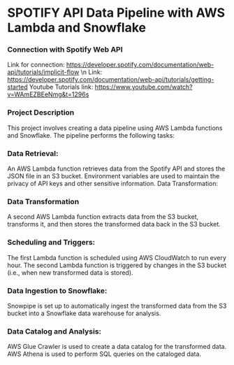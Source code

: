 # SPOTIFY API Data Pipeline with AWS Lambda and Snowflake

### Connection with Spotify Web API
Link for connection: https://developer.spotify.com/documentation/web-api/tutorials/implicit-flow
\n
Link: https://developer.spotify.com/documentation/web-api/tutorials/getting-started
Youtube Tutorials link: https://www.youtube.com/watch?v=WAmEZBEeNmg&t=1296s

### Project Description
This project involves creating a data pipeline using AWS Lambda functions and Snowflake. The pipeline performs the following tasks:

### Data Retrieval:

An AWS Lambda function retrieves data from the Spotify API and stores the JSON file in an S3 bucket.
Environment variables are used to maintain the privacy of API keys and other sensitive information.
Data Transformation:

### Data Transformation
A second AWS Lambda function extracts data from the S3 bucket, transforms it, and then stores the transformed data back in the S3 bucket.


### Scheduling and Triggers:

The first Lambda function is scheduled using AWS CloudWatch to run every hour.
The second Lambda function is triggered by changes in the S3 bucket (i.e., when new transformed data is stored).

### Data Ingestion to Snowflake:

Snowpipe is set up to automatically ingest the transformed data from the S3 bucket into a Snowflake data warehouse for analysis.

### Data Catalog and Analysis:

AWS Glue Crawler is used to create a data catalog for the transformed data.
AWS Athena is used to perform SQL queries on the cataloged data.